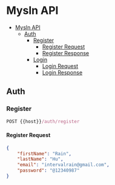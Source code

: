 # Mysln API
- [Mysln API](#Mysln-api)
  - [Auth](#auth)
    - [Register](#register)
      - [Register Request](#register-request)
      - [Register Response](#register-response)
    - [Login](#login)
      - [Login Request](#login-request)
      - [Login Response](#login-response)

## Auth

### Register

```js
POST {{host}}/auth/register
```

#### Register Request

```json
{
    "firstName": "Rain",
    "lastName": "Hu",
    "email": "intervalrain@gmail.com",
    "password": "@12340987"
}
```